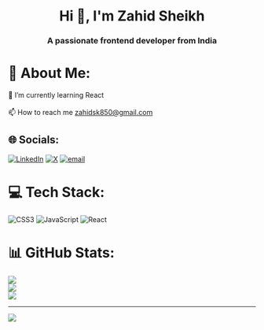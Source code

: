 <h1 align="center">Hi 👋, I'm Zahid Sheikh</h1>
<h3 align="center">A passionate frontend developer from India</h3>

# 💫 About Me:
🌱 I’m currently learning React<br><br>📫 How to reach me zahidsk850@gmail.com


## 🌐 Socials:
[![LinkedIn](https://img.shields.io/badge/LinkedIn-%230077B5.svg?logo=linkedin&logoColor=white)](https://linkedin.com/in/zahid-sheikh-775567288) [![X](https://img.shields.io/badge/X-black.svg?logo=X&logoColor=white)](https://x.com/zahiiid7) [![email](https://img.shields.io/badge/Email-D14836?logo=gmail&logoColor=white)](mailto:zahidsk850@gmail.com) 

# 💻 Tech Stack:
![CSS3](https://img.shields.io/badge/css3-%231572B6.svg?style=for-the-badge&logo=css3&logoColor=white) ![JavaScript](https://img.shields.io/badge/javascript-%23323330.svg?style=for-the-badge&logo=javascript&logoColor=%23F7DF1E) ![React](https://img.shields.io/badge/react-%2320232a.svg?style=for-the-badge&logo=react&logoColor=%2361DAFB)
# 📊 GitHub Stats:
![](https://github-readme-stats.vercel.app/api?username=zahidshk&theme=dark&hide_border=true&include_all_commits=false&count_private=false)<br/>
![](https://nirzak-streak-stats.vercel.app/?user=zahidshk&theme=dark&hide_border=true)<br/>
![](https://github-readme-stats.vercel.app/api/top-langs/?username=zahidshk&theme=dark&hide_border=true&include_all_commits=false&count_private=false&layout=compact)

---
[![](https://visitcount.itsvg.in/api?id=zahidshk&icon=0&color=0)](https://visitcount.itsvg.in)

<!-- Proudly created with GPRM ( https://gprm.itsvg.in ) -->
